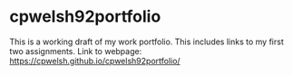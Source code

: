 # cpwelsh92portfolio
This is a working draft of my work portfolio.
This includes links to my first two assignments.
Link to webpage: https://cpwelsh.github.io/cpwelsh92portfolio/
